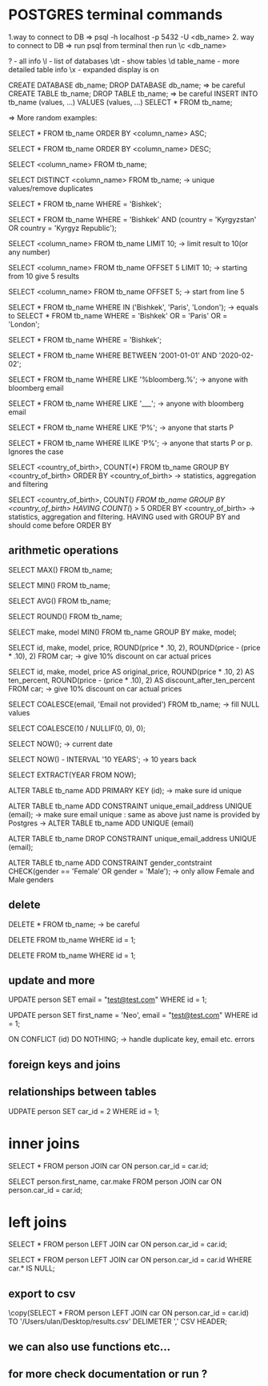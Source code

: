 

# POSTGRES terminal commands

1.way to connect to DB => psql -h localhost -p 5432 -U <yourUserName> <db_name>
2. way to connect to DB => run psql from terminal then run \c <db_name> 

\? - all info
\l - list of databases
\dt - show tables
\d table_name - more detailed table info
\x - expanded display is on


CREATE DATABASE db_name;
DROP DATABASE db_name; => be careful
CREATE TABLE tb_name;
DROP TABLE tb_name; => be careful
INSERT INTO tb_name (values, ...) VALUES (values, ...)
SELECT * FROM tb_name;

=> More random examples: 

SELECT * FROM tb_name ORDER BY <column_name> ASC;

SELECT * FROM tb_name ORDER BY <column_name> DESC;
<!-- When sorting only use at most 1 column  -->

SELECT <column_name> FROM tb_name;

SELECT DISTINCT <column_name> FROM tb_name; -> unique values/remove duplicates

SELECT * FROM tb_name WHERE <city> = 'Bishkek';

SELECT * FROM tb_name WHERE <city> = 'Bishkek' AND (country = 'Kyrgyzstan' OR country = 'Kyrgyz Republic');

SELECT <column_name> FROM tb_name LIMIT 10; -> limit result to 10(or any number)

SELECT <column_name> FROM tb_name OFFSET 5 LIMIT 10; -> starting from 10 give 5 results

SELECT <column_name> FROM tb_name OFFSET 5; -> start from line 5

SELECT * FROM tb_name WHERE <city> IN ('Bishkek', 'Paris', 'London'); -> equals to SELECT * FROM tb_name WHERE <city> = 'Bishkek' OR <city> = 'Paris' OR <city> = 'London';

SELECT * FROM tb_name WHERE <city> = 'Bishkek';

SELECT * FROM tb_name WHERE <age> BETWEEN '2001-01-01' AND '2020-02-02';

SELECT * FROM tb_name WHERE <email> LIKE '%bloomberg.%'; -> anyone with bloomberg email

SELECT * FROM tb_name WHERE <email> LIKE '___'; -> anyone with bloomberg email

SELECT * FROM tb_name WHERE <country> LIKE 'P%'; -> anyone that starts P

SELECT * FROM tb_name WHERE <country> ILIKE 'P%'; -> anyone that starts P or p. Ignores the case


SELECT <country_of_birth>, COUNT(*) FROM tb_name GROUP BY <country_of_birth> ORDER BY <country_of_birth> -> statistics, aggregation and filtering
<!-- https://www.postgresql.org/docs/9.5/functions-aggregate.html -->

SELECT <country_of_birth>, COUNT(*) FROM tb_name GROUP BY <country_of_birth> HAVING COUNT(*) > 5 ORDER BY <country_of_birth> -> statistics, aggregation and filtering. HAVING used with GROUP BY and should come before ORDER BY

## arithmetic operations

SELECT MAX(<price>) FROM tb_name;

SELECT MIN(<price>) FROM tb_name;

SELECT AVG(<price>) FROM tb_name;

SELECT ROUND(<price>) FROM tb_name;

SELECT make, model MIN(<price>) FROM tb_name GROUP BY make, model;

SELECT id, make, model, price, ROUND(price * .10, 2), ROUND(price - (price * .10), 2) FROM car; -> give 10% discount on car actual prices

SELECT id, make, model, price AS original_price, ROUND(price * .10, 2) AS ten_percent, ROUND(price - (price * .10), 2) AS discount_after_ten_percent FROM car; -> give 10% discount on car actual prices

SELECT COALESCE(email, 'Email not provided') FROM tb_name; -> fill NULL values

SELECT COALESCE(10 / NULLIF(0, 0), 0);

SELECT NOW(); -> current date

SELECT NOW() - INTERVAL '10 YEARS'; -> 10 years back

SELECT EXTRACT(YEAR FROM NOW);

ALTER TABLE tb_name ADD PRIMARY KEY (id); -> make sure id unique

ALTER TABLE tb_name ADD CONSTRAINT unique_email_address UNIQUE (email); -> make sure email unique
  : same as above just name is provided by Postgres -> ALTER TABLE tb_name ADD UNIQUE (email)

ALTER TABLE tb_name DROP CONSTRAINT unique_email_address UNIQUE (email); 

ALTER TABLE tb_name ADD CONSTRAINT gender_contstraint CHECK(gender == 'Female' OR gender = 'Male'); -> only allow Female and Male genders

## delete

DELETE * FROM tb_name; -> be careful

DELETE FROM tb_name WHERE id = 1;

DELETE FROM tb_name WHERE id = 1;

## update and more

UPDATE person SET email = "test@test.com" WHERE id = 1;

UPDATE person SET first_name = 'Neo', email = "test@test.com" WHERE id = 1;

ON CONFLICT (id) DO NOTHING; -> handle duplicate key, email etc. errors


## foreign keys and joins
## relationships between tables

UDPATE person SET car_id = 2 WHERE id = 1;

# inner joins

SELECT * FROM person
JOIN car ON person.car_id = car.id;

SELECT person.first_name, car.make FROM person
JOIN car ON person.car_id = car.id;

# left joins

SELECT * FROM person
LEFT JOIN car ON person.car_id = car.id;

SELECT * FROM person
LEFT JOIN car ON person.car_id = car.id
WHERE car.* IS NULL;

## export to csv
\copy(SELECT * FROM person LEFT JOIN car ON person.car_id = car.id) TO '/Users/ulan/Desktop/results.csv' DELIMETER ',' CSV HEADER;

## we can also use functions etc...
## for more check documentation or run \? 



















